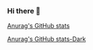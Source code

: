 ### Hi there 👋 ###

[Anurag's GitHub stats](https://github-readme-stats.vercel.app/apiusername=anuraghazra&show_icons=true&theme=codeSTACKr)

[Anurag's GitHub stats-Dark](https://github-readme-stats.vercel.app/apijeonjin616=anuraghazra&show_icons=true&theme=dark#gh-dark-mode-only)

<!--
**jeonjin616/jeonjin616** is a ✨ _special_ ✨ repository because its `README.md` (this file) appears on your GitHub profile.

Here are some ideas to get you started:

- 🔭 I’m currently working on ...
- 🌱 I’m currently learning ...
- 👯 I’m looking to collaborate on ...
- 🤔 I’m looking for help with ...
- 💬 Ask me about ...
- 📫 How to reach me: ...
- 😄 Pronouns: ...
- ⚡ Fun fact: ...
-->
